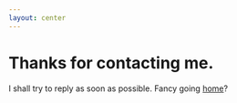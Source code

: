 ```yaml
---
layout: center
---
```


# Thanks for contacting me.

I shall try to reply as soon as possible. Fancy going [home](/)?
